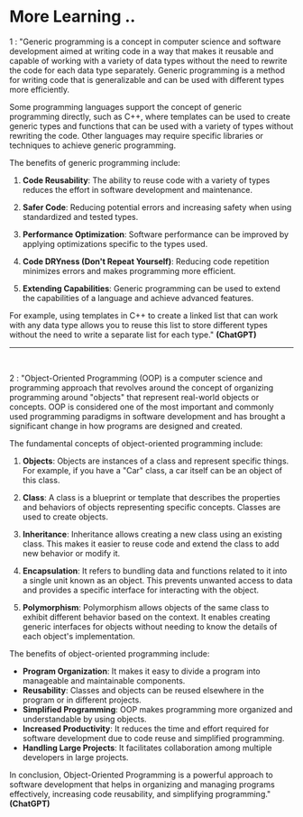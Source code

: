 # More Learning ..

1 : "Generic programming is a concept in computer science and software development aimed at writing code in a way that makes it reusable and capable of working with a variety of data types without the need to rewrite the code for each data type separately. Generic programming is a method for writing code that is generalizable and can be used with different types more efficiently.

Some programming languages support the concept of generic programming directly, such as C++, where templates can be used to create generic types and functions that can be used with a variety of types without rewriting the code. Other languages may require specific libraries or techniques to achieve generic programming.

The benefits of generic programming include:

1. **Code Reusability**: The ability to reuse code with a variety of types reduces the effort in software development and maintenance.

2. **Safer Code**: Reducing potential errors and increasing safety when using standardized and tested types.

3. **Performance Optimization**: Software performance can be improved by applying optimizations specific to the types used.

4. **Code DRYness (Don't Repeat Yourself)**: Reducing code repetition minimizes errors and makes programming more efficient.

5. **Extending Capabilities**: Generic programming can be used to extend the capabilities of a language and achieve advanced features.

For example, using templates in C++ to create a linked list that can work with any data type allows you to reuse this list to store different types without the need to write a separate list for each type." **(ChatGPT)**

---

<br>

2 : "Object-Oriented Programming (OOP) is a computer science and programming approach that revolves around the concept of organizing programming around "objects" that represent real-world objects or concepts. OOP is considered one of the most important and commonly used programming paradigms in software development and has brought a significant change in how programs are designed and created.

The fundamental concepts of object-oriented programming include:

1. **Objects**: Objects are instances of a class and represent specific things. For example, if you have a "Car" class, a car itself can be an object of this class.

2. **Class**: A class is a blueprint or template that describes the properties and behaviors of objects representing specific concepts. Classes are used to create objects.

3. **Inheritance**: Inheritance allows creating a new class using an existing class. This makes it easier to reuse code and extend the class to add new behavior or modify it.

4. **Encapsulation**: It refers to bundling data and functions related to it into a single unit known as an object. This prevents unwanted access to data and provides a specific interface for interacting with the object.

5. **Polymorphism**: Polymorphism allows objects of the same class to exhibit different behavior based on the context. It enables creating generic interfaces for objects without needing to know the details of each object's implementation.

The benefits of object-oriented programming include:

- **Program Organization**: It makes it easy to divide a program into manageable and maintainable components.
- **Reusability**: Classes and objects can be reused elsewhere in the program or in different projects.
- **Simplified Programming**: OOP makes programming more organized and understandable by using objects.
- **Increased Productivity**: It reduces the time and effort required for software development due to code reuse and simplified programming.
- **Handling Large Projects**: It facilitates collaboration among multiple developers in large projects.

In conclusion, Object-Oriented Programming is a powerful approach to software development that helps in organizing and managing programs effectively, increasing code reusability, and simplifying programming." **(ChatGPT)**
